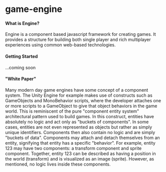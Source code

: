 # game-engine

#### What is Engine?

Engine is a component based javascript framework for creating games.
It provides a structure for building both single player and rich multiplayer
experiences using common web-based technologies. 

#### Getting Started

...coming soon

#### "White Paper"

Many modern day game engines have some concept of a component system. 
The Unity Engine for example makes use of constructs such as GameObjects and MonoBehavior scripts,
where the developer attaches one or more scripts to a GameObject to give that object behaviors in
the game world. This is reminiscent of the pure "component entity system" architectural pattern used
to build games. In this construct, entities have absolutely no logic and act only as "buckets of 
components". In some cases, entities are not even represented as objects but rather as simply unique
identifiers. Components then also contain no logic and are simply "buckets of data". Components may
attach and detach themselves from an entity, signifying that entity has a specific "behavior". For 
example, entity 123 may have two components: a transform component and sprite component. Together,
entity 123 can be described as having a position in the world (transform) and is visualized as an
image (sprite). However, as mentioned, no logic lives inside these components. 